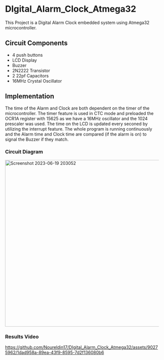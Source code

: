 # DIgital_Alarm_Clock_Atmega32
This Project is a Digital Alarm Clock embedded system using Atmega32 microcontroller. 

## Circuit Components 
- 4 push buttons 
- LCD Display 
- Buzzer 
- 2N2222 Transistor 
- 2 22pf Capacitors 
- 16MHz Crystal Oscillator

## Implementation 

The time of the Alarm and Clock are both dependent on the timer of the microcontroller. The timer feature is used in CTC mode and preloaded the OCR1A register with 15625 as we have a 16MHz oscillator and the 1024 prescaler was used. The time on the LCD is updated every seconed by utilizing the interrupt feature. The whole program is running continuously and the Alarm time and Clock time are compared (if the alarm is on) to signal the Buzzer if they match. 

### Circuit Diagram
<img width="545" alt="Screenshot 2023-06-19 203052" src="https://github.com/Noureldin17/DIgital_Alarm_Clock_Atmega32/assets/90275962/7d65f381-8313-4dd6-86b9-ec18ec79e76c">

### Results Video

https://github.com/Noureldin17/DIgital_Alarm_Clock_Atmega32/assets/90275962/1dad958a-89ea-43f9-8595-7d2f136080b6

